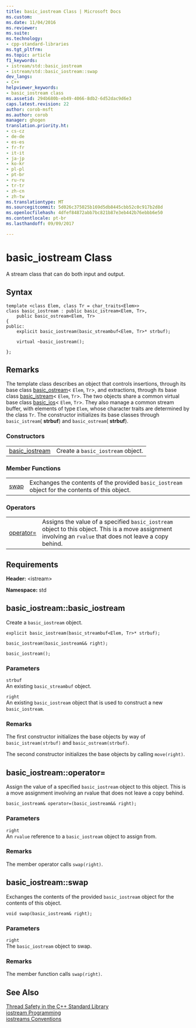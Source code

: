 ```yaml
---
title: basic_iostream Class | Microsoft Docs
ms.custom: 
ms.date: 11/04/2016
ms.reviewer: 
ms.suite: 
ms.technology:
- cpp-standard-libraries
ms.tgt_pltfrm: 
ms.topic: article
f1_keywords:
- istream/std::basic_iostream
- istream/std::basic_iostream::swap
dev_langs:
- C++
helpviewer_keywords:
- basic_iostream class
ms.assetid: 294b680b-eb49-4066-8db2-6d52dac9d6e3
caps.latest.revision: 22
author: corob-msft
ms.author: corob
manager: ghogen
translation.priority.ht:
- cs-cz
- de-de
- es-es
- fr-fr
- it-it
- ja-jp
- ko-kr
- pl-pl
- pt-br
- ru-ru
- tr-tr
- zh-cn
- zh-tw
ms.translationtype: MT
ms.sourcegitcommit: 5d026c375025b169d5db8445cbb52c0c917b2d8d
ms.openlocfilehash: 4dfef84872abb7bc821b87e3eb442b76ebbb6e50
ms.contentlocale: pt-br
ms.lasthandoff: 09/09/2017

---
```

# <a name="basiciostream-class"></a>basic_iostream Class
A stream class that can do both input and output.  
  
## <a name="syntax"></a>Syntax  
  
```  
template <class Elem, class Tr = char_traits<Elem>>  
class basic_iostream : public basic_istream<Elem, Tr>,  
    public basic_ostream<Elem, Tr>  
{  
public:  
    explicit basic_iostream(basic_streambuf<Elem, Tr>* strbuf);

    virtual ~basic_iostream();

};  
```  
  
## <a name="remarks"></a>Remarks  
 The template class describes an object that controls insertions, through its base class [basic_ostream](../standard-library/basic-ostream-class.md)< `Elem`, `Tr`>, and extractions, through its base class [basic_istream](../standard-library/basic-istream-class.md)< `Elem`, `Tr`>. The two objects share a common virtual base class [basic_ios](../standard-library/basic-ios-class.md)< `Elem`, `Tr`>. They also manage a common stream buffer, with elements of type `Elem`, whose character traits are determined by the class `Tr`. The constructor initializes its base classes through `basic_istream`( **strbuf**) and `basic_ostream`( **strbuf**).  
  
### <a name="constructors"></a>Constructors  
  
|||  
|-|-|  
|[basic_iostream](#basic_iostream)|Create a `basic_iostream` object.|  
  
### <a name="member-functions"></a>Member Functions  
  
|||  
|-|-|  
|[swap](#swap)|Exchanges the contents of the provided `basic_iostream` object for the contents of this object.|  
  
### <a name="operators"></a>Operators  
  
|||  
|-|-|  
|[operator=](#op_eq)|Assigns the value of a specified `basic_iostream` object to this object. This is a move assignment involving an `rvalue` that does not leave a copy behind.|  
  
## <a name="requirements"></a>Requirements  
 **Header:** \<istream>  
  
 **Namespace:** std  
  
##  <a name="basic_iostream"></a>  basic_iostream::basic_iostream  
 Create a `basic_iostream` object.  
  
```  
explicit basic_iostream(basic_streambuf<Elem, Tr>* strbuf);

basic_iostream(basic_iostream&& right);

basic_iostream();
```  
  
### <a name="parameters"></a>Parameters  
 `strbuf`  
 An existing `basic_streambuf` object.  
  
 `right`  
 An existing `basic_iostream` object that is used to construct a new `basic_iostream`.  
  
### <a name="remarks"></a>Remarks  
 The first constructor initializes the base objects by way of `basic_istream(strbuf)` and `basic_ostream(strbuf)`.  
  
 The second constructor initializes the base objects by calling `move(right)`.  
  
##  <a name="op_eq"></a>  basic_iostream::operator=  
 Assign the value of a specified `basic_iostream` object to this object. This is a move assignment involving an rvalue that does not leave a copy behind.  
  
```  
basic_iostream& operator=(basic_iostream&& right);
```  
  
### <a name="parameters"></a>Parameters  
 `right`  
 An `rvalue` reference to a `basic_iostream` object to assign from.  
  
### <a name="remarks"></a>Remarks  
 The member operator calls `swap(right)`.  
  
##  <a name="swap"></a>  basic_iostream::swap  
 Exchanges the contents of the provided `basic_iostream` object for the contents of this object.  
  
```  
void swap(basic_iostream& right);
```  
  
### <a name="parameters"></a>Parameters  
 `right`  
 The `basic_iostream` object to swap.  
  
### <a name="remarks"></a>Remarks  
 The member function calls `swap(right)`.  
  
## <a name="see-also"></a>See Also  
 [Thread Safety in the C++ Standard Library](../standard-library/thread-safety-in-the-cpp-standard-library.md)   
 [iostream Programming](../standard-library/iostream-programming.md)   
 [iostreams Conventions](../standard-library/iostreams-conventions.md)


